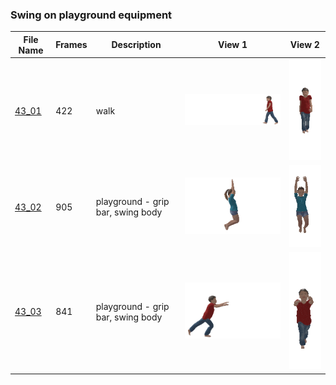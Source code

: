 ### Swing on playground equipment
|File Name|Frames|Description|View 1|View 2|
|-|-|-|-|-|
|[43_01](https://github.com/Shriinivas/cmubvh/raw/main/Sequence-040-045/43/Data/43_01.zip)|422|walk|<img src="https://github.com/Shriinivas/cmubvhgifs/blob/main/Sequence-040-045/43/43_01_0.gif"/>|<img src="https://github.com/Shriinivas/cmubvhgifs/blob/main/Sequence-040-045/43/43_01_1.gif"/>|
|[43_02](https://github.com/Shriinivas/cmubvh/raw/main/Sequence-040-045/43/Data/43_02.zip)|905|playground - grip bar, swing body|<img src="https://github.com/Shriinivas/cmubvhgifs/blob/main/Sequence-040-045/43/43_02_0.gif"/>|<img src="https://github.com/Shriinivas/cmubvhgifs/blob/main/Sequence-040-045/43/43_02_1.gif"/>|
|[43_03](https://github.com/Shriinivas/cmubvh/raw/main/Sequence-040-045/43/Data/43_03.zip)|841|playground - grip bar, swing body|<img src="https://github.com/Shriinivas/cmubvhgifs/blob/main/Sequence-040-045/43/43_03_0.gif"/>|<img src="https://github.com/Shriinivas/cmubvhgifs/blob/main/Sequence-040-045/43/43_03_1.gif"/>|

